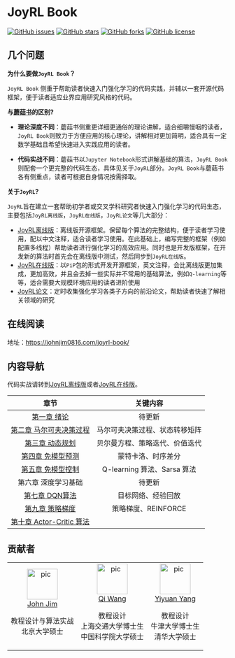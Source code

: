 # JoyRL Book

 [![GitHub issues](https://img.shields.io/github/issues/datawhalechina/joyrl-book)](https://github.com/datawhalechina/joyrl-book/issues) [![GitHub stars](https://img.shields.io/github/stars/datawhalechina/joyrl-book)](https://github.com/datawhalechina/joyrl-book/stargazers) [![GitHub forks](https://img.shields.io/github/forks/datawhalechina/joyrl-book)](https://github.com/datawhalechina/joyrl-book/network) [![GitHub license](https://img.shields.io/github/license/datawhalechina/joyrl-book)](https://github.com/datawhalechina/joyrl-book/blob/master/LICENSE)
## 几个问题

**为什么要做`JoyRL Book`？**

`JoyRL Book` 侧重于帮助读者快速入门强化学习的代码实践，并辅以一套开源代码框架，便于读者适应业界应用研究风格的代码。

**与[蘑菇书](https://github.com/datawhalechina/easy-rl)的区别?**

* **理论深度不同**：蘑菇书侧重更详细更通俗的理论讲解，适合细嚼慢咽的读者，`JoyRL Book`则致力于方便应用的核心理论，讲解相对更加简明，适合具有一定数学基础且希望快速进入实践应用的读者。

* **代码实战不同**：蘑菇书以`Jupyter Notebook`形式讲解基础的算法，`JoyRL Book` 则配套一个更完整的代码生态，具体见关于`JoyRL`部分。`JoyRL Book`与蘑菇书各有侧重点，读者可根据自身情况按需择取。

**关于`JoyRL`?**

`JoyRL`旨在建立一套帮助初学者或交叉学科研究者快速入门强化学习的代码生态，主要包括`JoyRL离线版`，`JoyRL在线版`，`JoyRL论文`等几大部分：

* [JoyRL离线版](https://github.com/johnjim0816/joyrl-offline)：离线版开源框架。保留每个算法的完整结构，便于读者学习使用，配以中文注释，适合读者学习使用。在此基础上，编写完整的框架（例如配置多线程）帮助读者进行强化学习的高效应用。同时也是开发版框架，在开发新的算法时首先会在离线版中测试，然后同步到`JoyRL在线版`。
* [JoyRL在线版](https://github.com/datawhalechina/joyrl)：以`PiP`包的形式开发开源框架，英文注释，会比离线版更加集成，更加高效，并且会去掉一些实际并不常用的基础算法，例如`Q-learning`等等，适合需要大规模环境应用的读者进阶使用
* [JoyRL论文](https://github.com/datawhalechina/rl-papers)：定时收集强化学习各类子方向的前沿论文，帮助读者快速了解相关领域的研究

## 在线阅读

地址：https://johnjim0816.com/joyrl-book/

## 内容导航

代码实战请转到[JoyRL离线版](https://github.com/johnjim0816/joyrl-offline)或者[JoyRL在线版](https://github.com/datawhalechina/joyrl)。

|               章节                | 关键内容 |
| :-------------------------------: | :--: |
|       [第一章 绪论](./docs/ch1/main.md)       | 待更新 |
| [第二章 马尔可夫决策过程](https://johnjim0816.com/joyrl_book/#/ch2/main) | 马尔可夫决策过程、状态转移矩阵 |
|     [第三章 动态规划](https://johnjim0816.com/joyrl_book/#/ch3/main)     | 贝尔曼方程、策略迭代、价值迭代 |
|    [第四章 免模型预测](https://johnjim0816.com/joyrl_book/#/ch4/main)    | 蒙特卡洛、时序差分 |
|    [第五章 免模型控制](https://johnjim0816.com/joyrl_book/#/ch4/main)    | Q-learning 算法、Sarsa 算法 |
| 第六章 深度学习基础 | 待更新 |
| [第七章 DQN算法](https://johnjim0816.com/joyrl_book/#/ch7/main) | 目标网络、经验回放 |
| [第九章 策略梯度](https://johnjim0816.com/joyrl_book/#/ch9/main) | 策略梯度、REINFORCE |
| [第十章 Actor-Critic 算法](https://johnjim0816.com/joyrl_book/#/ch10/main) |  |

## 贡献者


<table border="0">
  <tbody>
    <tr align="center" >
        <td>
         <a href="https://github.com/JohnJim0816"><img width="70" height="70" src="https://github.com/JohnJim0816.png?s=40" alt="pic"></a><br>
         <a href="https://github.com/JohnJim0816">John Jim</a>
         <p>教程设计与算法实战<br> 北京大学硕士</p>
        </td>
        <td>
            <a href="https://github.com/qiwang067"><img width="70" height="70" src="https://github.com/qiwang067.png?s=40" alt="pic"></a><br>
            <a href="https://github.com/qiwang067">Qi Wang</a> 
            <p>教程设计<br> 上海交通大学博士生<br> 中国科学院大学硕士</p>
        </td>
        <td>
            <a href="https://github.com/yyysjz1997"><img width="70" height="70" src="https://github.com/yyysjz1997.png?s=40" alt="pic"></a><br>
            <a href="https://github.com/yyysjz1997">Yiyuan Yang</a> 
            <p>教程设计 <br> 牛津大学博士生<br> 清华大学硕士</p>
        </td>
    </tr>
  </tbody>
</table>
